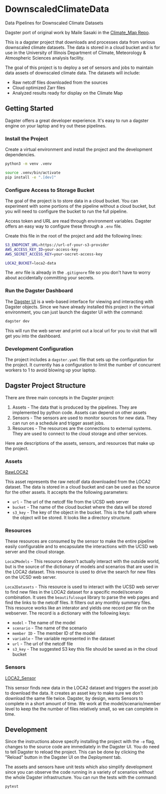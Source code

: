 # DownscaledClimateData
Data Pipelines for Downscaled Climate Datasets

Dagster port of original work by Maile Sasaki in the [Climate_Map Repo](https://github.com/mailesasaki/climate_map).

This is a dagster project that downloads and processes data from various downscaled climate datasets. 
The data is stored in a cloud bucket and is for use in the University of Illinois 
Department of Climate, Meteorology & Atmospheric Sciences analysis facility. 

The goal of this project is to deploy a set of sensors and jobs to maintain data assets of downscaled
climate data. The datasets will include:
- Raw netcdf files downloaded from the sources
- Cloud optimized Zarr files
- Analyzed results ready for display on the Climate Map

## Getting Started
Dagster offers a great developer experience. It's easy to run a dagster engine on your laptop and 
try out these pipelines.

### Install the Project
Create a virtual environment and install the project and the development dependencies.

```bash
python3 -m venv .venv

source .venv/bin/activate
pip install -e ".[dev]"
```

### Configure Access to Storage Bucket
The goal of the project is to store data in a cloud bucket. You can experiment with some
portions of the pipeline without a cloud bucket, but you will need to configure the bucket
to run the full pipeline.

Access token and URL are read through environment variables. Dagster offers an easy way to 
configure these through a `.env` file.

Create this file in the root of the project and add the following lines:

```bash
S3_ENDPOINT_URL=https://url-of-your-s3-provider
AWS_ACCESS_KEY_ID=your-access-key
AWS_SECRET_ACCESS_KEY=your-secret-access-key

LOCA2_BUCKET=loca2-data
```

The .env file is already in the `.gitignore` file so you don't have to worry about accidentally
committing your secrets.

### Run the Dagster Dashboard
The [Dagster UI](https://docs.dagster.io/concepts/webserver/ui) is a web-based interface 
for viewing and interacting with Dagster objects. Since we have already installed this project 
in the virtual environment, you can just launch the dagster UI with the command:

```bash 
dagster dev
```

This will run the web server and print out a local url for you to visit that will get you into 
the dashboard.

### Development Configuration
The project includes a `dagster.yaml` file that sets up the configuration for the project.
It currently has a configuration to limit the number of concurrent workers to 1 to avoid
blowing up your laptop.

## Dagster Project Structure
There are three main concepts in the Dagster project:
1. Assets - The data that is produced by the pipelines. They are implemented by python code. Assets can depend on other assets
2. Sensors - The sensors are used to monitor sources for new data. They can run on a schedule and trigger asset jobs.
3. Resources - The resources are the connections to external systems. They are used to connect to the cloud storage and other services.

Here are descriptions of the assets, sensors, and resources that make up the project.

### Assets
[RawLOCA2](downscaled_climate_data/assets/loca2.py)

This asset represents the raw netcdf data downloaded from the LOCA2 dataset. 
The data is stored in a cloud bucket and can be used as the source for the other assets. It accepts the 
the following parameters:
- `url` - The url of the netcdf file from the UCSD web server
- `bucket` - The name of the cloud bucket where the data will be stored
- `s3_key` - The key of the object in the bucket. This is the full path where the object will be stored. It looks like a directory structure.


### Resources
These resources are consumed by the sensor to make the entire pipeline easily configurable and to
encapsulate the interactions with the UCSD web server and the cloud storage.

`Loca2Models` - This resource doesn't actually interact with the outside world, but is the source of the 
dictionary of models and scenarios that are used in the LOCA2 dataset. This resource is used to drive
the search for new files on the UCSD web server.

`Loca2Datasets` - This resource is used to interact with the UCSD web server to find new files in the LOCA2 
dataset for a specific model/scenario combination. It uses the `beautifulsoup4` library to parse the
web pages and find the links to the netcdf files. It filters out any monthly summary files. This resource works 
like an interator and yields one record per file on the webserver. The record is a dictionary with the
following keys:
- `model` - The name of the model
- `scenario` - The name of the scenario
- `member ID` - The member ID of the model
- `variable` - The variable represented in the dataset
- `url` - The url of the netcdf file
- `s3_key` - The suggested S3 key this file should be saved as in the cloud bucket



### Sensors
[LOCA2_Sensor](downscaled_climate_data/sensors/loca2_sensor.py)

This sensor finds new data in the LOCA2 dataset and triggers the asset job to download the data. It 
creates an asset key to make sure we don't download the same file twice. Dagster, by design, wants
Sensors to complete in a short amount of time. We work at the model/scenario/member level to keep the
the number of files relatively small, so we can complete in time.

## Development
Since the instructions above specify installing the project with the `-e` flag, changes
to the source code are immediately in the Dagster UI. You do need to tell Dagster to reload
the project. This can be done by clicking the "Reload" button in the Dagster UI on the _Deployment_ tab.

The assets and sensors have unit tests which also simplify development since you can 
observe the code running in a variety of scenarios without the whole Dagster infrastructure. 
You can run  the tests with the command:

```bash
pytest
``` 